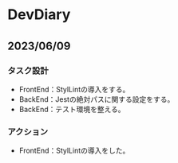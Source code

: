 # DevDiary

## 2023/06/09　　
### タスク設計  
- FrontEnd：StylLintの導入をする。
- BackEnd：Jestの絶対パスに関する設定をする。
- BackEnd：テスト環境を整える。

### アクション
- FrontEnd：StylLintの導入をした。
